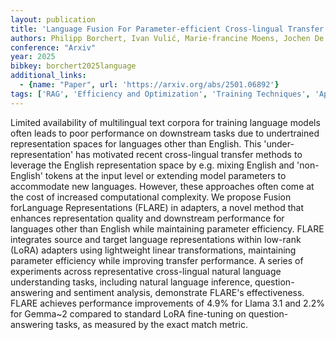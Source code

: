 ```yaml
---
layout: publication
title: 'Language Fusion For Parameter-efficient Cross-lingual Transfer'
authors: Philipp Borchert, Ivan Vulić, Marie-francine Moens, Jochen De Weerdt
conference: "Arxiv"
year: 2025
bibkey: borchert2025language
additional_links:
  - {name: "Paper", url: 'https://arxiv.org/abs/2501.06892'}
tags: ['RAG', 'Efficiency and Optimization', 'Training Techniques', 'Applications', 'Merging', 'Fine-Tuning', 'Reinforcement Learning', 'Pretraining Methods']
---
```

Limited availability of multilingual text corpora for training language models often leads to poor performance on downstream tasks due to undertrained representation spaces for languages other than English. This 'under-representation' has motivated recent cross-lingual transfer methods to leverage the English representation space by e.g. mixing English and 'non-English' tokens at the input level or extending model parameters to accommodate new languages. However, these approaches often come at the cost of increased computational complexity. We propose Fusion forLanguage Representations (FLARE) in adapters, a novel method that enhances representation quality and downstream performance for languages other than English while maintaining parameter efficiency. FLARE integrates source and target language representations within low-rank (LoRA) adapters using lightweight linear transformations, maintaining parameter efficiency while improving transfer performance. A series of experiments across representative cross-lingual natural language understanding tasks, including natural language inference, question-answering and sentiment analysis, demonstrate FLARE's effectiveness. FLARE achieves performance improvements of 4.9% for Llama 3.1 and 2.2% for Gemma~2 compared to standard LoRA fine-tuning on question-answering tasks, as measured by the exact match metric.
